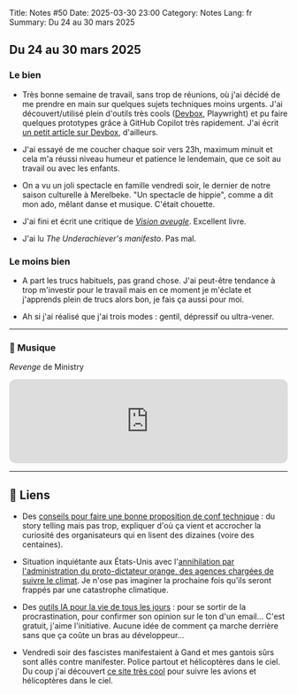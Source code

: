 Title: Notes #50
Date: 2025-03-30 23:00
Category: Notes
Lang: fr
Summary: Du 24 au 30 mars 2025

## Du 24 au 30 mars 2025

### Le bien

* Très bonne semaine de travail, sans trop de réunions, où j'ai décidé de me prendre en main sur quelques sujets techniques moins urgents. J'ai découvert/utilisé plein d'outils très cools ([Devbox](https://www.jetify.com/docs/devbox/quickstart/), Playwright) et pu faire quelques prototypes grâce à GitHub Copilot très rapidement. J'ai écrit [un petit article sur Devbox]({filename}/books/content/articles/devbox-first-steps.md), d'ailleurs.

* J'ai essayé de me coucher chaque soir vers 23h, maximum minuit et cela m'a réussi niveau humeur et patience le lendemain, que ce soit au travail ou avec les enfants.

* On a vu un joli spectacle en famille vendredi soir, le dernier de notre saison culturelle à Merelbeke. "Un spectacle de hippie", comme a dit mon ado, mêlant danse et musique. C'était chouette.

* J'ai fini et écrit une critique de [_Vision aveugle_]({filename}/books/content/books/vision-aveugle.md). Excellent livre.

* J'ai lu _The Underachiever's manifesto_. Pas mal.

### Le moins bien

* A part les trucs habituels, pas grand chose. J'ai peut-être tendance à trop m'investir pour le travail mais en ce moment je m'éclate et j'apprends plein de trucs alors bon, je fais ça aussi pour moi.

* Ah si j'ai réalisé que j'ai trois modes : gentil, dépressif ou ultra-vener.

---

### 🎵 Musique

_Revenge_ de Ministry

<iframe style="border-radius:12px" src="https://open.spotify.com/embed/track/3Xonzm3aPRlNdrudJEXnkX?utm_source=generator" width="100%" height="152" frameBorder="0" allowfullscreen="" allow="autoplay; clipboard-write; encrypted-media; fullscreen; picture-in-picture" loading="lazy"></iframe>

---

## 🔗 Liens

* Des [conseils pour faire une bonne proposition de conf technique](https://devfesttoulouse.fr/2025/03/18/proposer-une-conference-le-cfp/) : du story telling mais pas trop, expliquer d'où ça vient et accrocher la curiosité des organisateurs qui en lisent des dizaines (voire des centaines).

* Situation inquiétante aux États-Unis avec l'[annihilation par l'administration du proto-dictateur orange, des agences chargées de suivre le climat](https://www.lemonde.fr/planete/article/2025/03/24/aux-etats-unis-une-situation-incroyablement-chaotique-autour-des-sciences-du-climat_6585588_3244.html). Je n'ose pas imaginer la prochaine fois qu'ils seront frappés par une catastrophe climatique.

* Des [outils IA pour la vie de tous les jours](https://korben.info/goblin-tools-des-ia-minimalistes-pour-vaincre-la-procrastination.html) : pour se sortir de la procrastination, pour confirmer son opinion sur le ton d'un email... C'est gratuit, j'aime l'initiative. Aucune idée de comment ça marche derrière sans que ça coûte un bras au développeur...

* Vendredi soir des fascistes manifestaient à Gand et mes gantois sûrs sont allés contre manifester. Police partout et hélicoptères dans le ciel. Du coup j'ai découvert [ce site très cool](https://globe.adsbexchange.com/) pour suivre les avions et hélicoptères dans le ciel.
